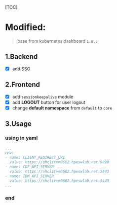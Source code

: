 [TOC]
# Modified:
> base from kubernetes dashboard `1.8.2`

## 1.Backend
- [x] add SSO

## 2.Frontend
- [x] add `sessionkeepalive` module
- [x] add **LOGOUT** button for user logout
- [x] change **default namespace** from `default` to `core`

## 3.Usage
### using in yaml
```yaml
...
env:
- name: CLIENT_REDIRECT_URI
  value: https://shclitvm0682.hpeswlab.net:9099
- name: CDF_API_SERVER
  value: https://shclitvm0682.hpeswlab.net:5443
- name: IDM_API_SERVER
  value: https://shclitvm0682.hpeswlab.net:5443
...
```

### end
